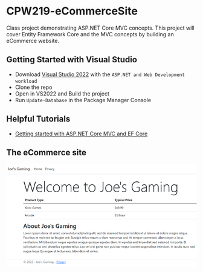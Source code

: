 # CPW219-eCommerceSite
Class project demonstrating ASP.NET Core MVC concepts.
This project will cover Entity Framework Core and the 
MVC concepts by building an eCommerce website.

## Getting Started with Visual Studio
- Download [Visual Studio 2022](https://visualstudio.microsoft.com/) with the ```ASP.NET and Web Development workload```
- Clone the repo
- Open in VS2022 and Build the project
- Run ```Update-Database``` in the Package Manager Console

## Helpful Tutorials
- [Getting started with ASP.NET Core MVC and EF Core](https://docs.microsoft.com/en-us/aspnet/core/data/ef-mvc/intro?view=aspnetcore-6.0)

## The eCommerce site
![eCommerce HomePage](docs/HomePageScreenshot.png)

